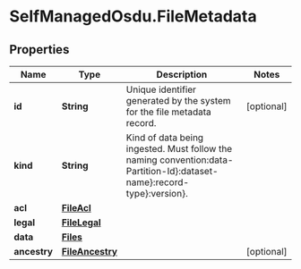 # SelfManagedOsdu.FileMetadata

## Properties
Name | Type | Description | Notes
------------ | ------------- | ------------- | -------------
**id** | **String** | Unique identifier generated by the system for the file metadata record. | [optional] 
**kind** | **String** | Kind of data being ingested. Must follow the naming convention:data-Partition-Id}:dataset-name}:record-type}:version}. | 
**acl** | [**FileAcl**](FileAcl.md) |  | 
**legal** | [**FileLegal**](FileLegal.md) |  | 
**data** | [**Files**](Files.md) |  | 
**ancestry** | [**FileAncestry**](FileAncestry.md) |  | [optional] 


